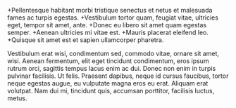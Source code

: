 +Pellentesque habitant morbi tristique senectus et netus et malesuada fames ac turpis egestas. 
+Vestibulum tortor quam, feugiat vitae, ultricies eget, tempor sit amet, ante. 
+Donec eu libero sit amet quam egestas semper. 
+Aenean ultricies mi vitae est. 
+Mauris placerat eleifend leo. 
+Quisque sit amet est et sapien ullamcorper pharetra. 

Vestibulum erat wisi, condimentum sed, commodo vitae, ornare sit amet, wisi. Aenean fermentum, elit eget tincidunt condimentum, eros ipsum rutrum orci, sagittis tempus lacus enim ac dui. Donec non enim in turpis pulvinar facilisis. Ut felis. Praesent dapibus, neque id cursus faucibus, tortor neque egestas augue, eu vulputate magna eros eu erat. Aliquam erat volutpat. Nam dui mi, tincidunt quis, accumsan porttitor, facilisis luctus, metus.